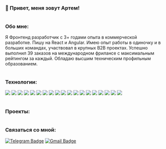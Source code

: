
### 👋 Привет, меня зовут Артем!
#

### Обо мне:

Я Фронтенд разработчик с 3+ годами опыта в коммерческой разработке. Пишу на React и Angular. Имею опыт работы в одиночку и в больших командах, участвовал в крупных B2B проектах. Успешно выполнил 39 заказов на международном фрилансе с максимальным рейтингом за каждый. Обладаю высшим техническим профильным образованием.

#

### Технологии:
<div>
  <img src="https://img.shields.io/badge/JavaScript-1F2544?style=for-the-badge&logo=javascript&logoColor=#F7DF1E"/> 
  <img src="https://img.shields.io/badge/TypeScript-1F2544?style=for-the-badge&logo=typescript&logoColor=#3178C6"/> 
  <img src="https://img.shields.io/badge/HTML-1F2544?style=for-the-badge&logo=html5&logoColor=#E34F26"/> 
  <img src="https://img.shields.io/badge/CSS-1F2544?style=for-the-badge&logo=css3&logoColor=1572B6"/> 
  <img src="https://img.shields.io/badge/Sass-1F2544?style=for-the-badge&logo=sass&logoColor=#CC6699"/> 
  <img src="https://img.shields.io/badge/React-1F2544?style=for-the-badge&logo=react&logoColor=#61DAFB"/> 
  <img src="https://img.shields.io/badge/Redux-1F2544?style=for-the-badge&logo=redux&logoColor=764ABC"/> 
  <img src="https://img.shields.io/badge/Angular-1F2544?style=for-the-badge&logo=angular&logoColor=DD1100"/> 
  <img src="https://img.shields.io/badge/JQuery-1F2544?style=for-the-badge&logo=jquery&logoColor=0769AD"/> 
  <img src="https://img.shields.io/badge/Bootstrap-1F2544?style=for-the-badge&logo=bootstrap&logoColor=#7952B3"/> 
  <img src="https://img.shields.io/badge/Tailwind-1F2544?style=for-the-badge&logo=tailwindcss&logoColor=#06B6D4"/> 
  <img src="https://img.shields.io/badge/Git-1F2544?style=for-the-badge&logo=git&logoColor=#F05032"/> 
  <img src="https://img.shields.io/badge/Vite-1F2544?style=for-the-badge&logo=vite&logoColor=#646CFF"/> 
  <img src="https://img.shields.io/badge/Webpack-1F2544?style=for-the-badge&logo=webpack&logoColor=#8DD6F9"/> 
  <img src="https://img.shields.io/badge/Node.JS-1F2544?style=for-the-badge&logo=nodedotjs&logoColor=#339933"/> 
  <img src="https://img.shields.io/badge/Python-1F2544?style=for-the-badge&logo=python&logoColor=#3776AB"/> 
  <img src="https://img.shields.io/badge/PHP-1F2544?style=for-the-badge&logo=php&logoColor=#777BB4"/> 
  <img src="https://img.shields.io/badge/C++-1F2544?style=for-the-badge&logo=cplusplus&logoColor=00599C"/> 
  <img src="https://img.shields.io/badge/PostgreSQL-1F2544?style=for-the-badge&logo=postgresql&logoColor=#4169E1"/> 
</div>

#

### Проекты:

#

### Связаться со мной:

[![Telegram Badge](https://img.shields.io/badge/Telegram-1F2544?style=for-the-badge&logo=telegram&logoColor=#26A5E4)](https://t.me/melyfr) [![Gmail Badge](https://img.shields.io/badge/Email-1F2544?style=for-the-badge&logo=maildotru&logoColor=F7DF1E)](mailto:kornienko-web@yandex.ru)

